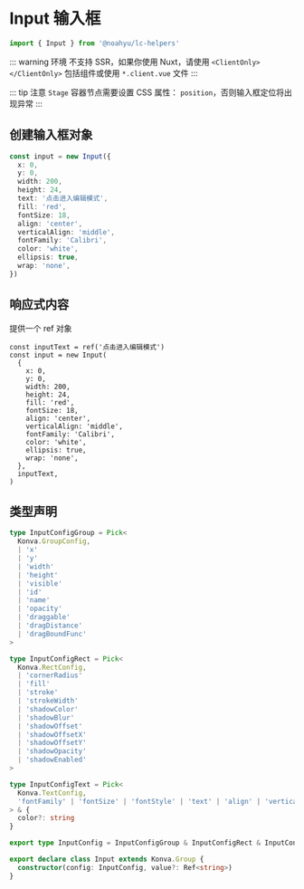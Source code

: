 # Input 输入框

```ts
import { Input } from '@noahyu/lc-helpers'
```

::: warning 环境
不支持 SSR，如果你使用 Nuxt，请使用 `<ClientOnly></ClientOnly>` 包括组件或使用 `*.client.vue` 文件
:::

::: tip 注意
`Stage` 容器节点需要设置 CSS 属性： `position`，否则输入框定位将出现异常
:::

## 创建输入框对象

```ts
const input = new Input({
  x: 0,
  y: 0,
  width: 200,
  height: 24,
  text: '点击进入编辑模式',
  fill: 'red',
  fontSize: 18,
  align: 'center',
  verticalAlign: 'middle',
  fontFamily: 'Calibri',
  color: 'white',
  ellipsis: true,
  wrap: 'none',
})
```

## 响应式内容

提供一个 ref 对象

```ts{1,17}
const inputText = ref('点击进入编辑模式')
const input = new Input(
  {
    x: 0,
    y: 0,
    width: 200,
    height: 24,
    fill: 'red',
    fontSize: 18,
    align: 'center',
    verticalAlign: 'middle',
    fontFamily: 'Calibri',
    color: 'white',
    ellipsis: true,
    wrap: 'none',
  },
  inputText,
)
```

## 类型声明

```ts
type InputConfigGroup = Pick<
  Konva.GroupConfig,
  | 'x'
  | 'y'
  | 'width'
  | 'height'
  | 'visible'
  | 'id'
  | 'name'
  | 'opacity'
  | 'draggable'
  | 'dragDistance'
  | 'dragBoundFunc'
>

type InputConfigRect = Pick<
  Konva.RectConfig,
  | 'cornerRadius'
  | 'fill'
  | 'stroke'
  | 'strokeWidth'
  | 'shadowColor'
  | 'shadowBlur'
  | 'shadowOffset'
  | 'shadowOffsetX'
  | 'shadowOffsetY'
  | 'shadowOpacity'
  | 'shadowEnabled'
>

type InputConfigText = Pick<
  Konva.TextConfig,
  'fontFamily' | 'fontSize' | 'fontStyle' | 'text' | 'align' | 'verticalAlign' | 'ellipsis' | 'wrap'
> & {
  color?: string
}

export type InputConfig = InputConfigGroup & InputConfigRect & InputConfigText

export declare class Input extends Konva.Group {
  constructor(config: InputConfig, value?: Ref<string>)
}
```
